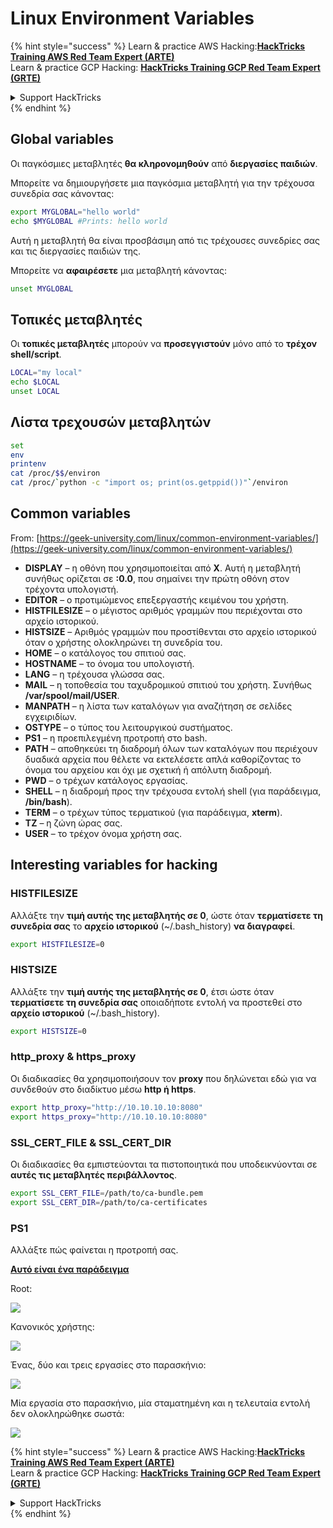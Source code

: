 # Linux Environment Variables

{% hint style="success" %}
Learn & practice AWS Hacking:<img src="/.gitbook/assets/arte.png" alt="" data-size="line">[**HackTricks Training AWS Red Team Expert (ARTE)**](https://training.hacktricks.xyz/courses/arte)<img src="/.gitbook/assets/arte.png" alt="" data-size="line">\
Learn & practice GCP Hacking: <img src="/.gitbook/assets/grte.png" alt="" data-size="line">[**HackTricks Training GCP Red Team Expert (GRTE)**<img src="/.gitbook/assets/grte.png" alt="" data-size="line">](https://training.hacktricks.xyz/courses/grte)

<details>

<summary>Support HackTricks</summary>

* Check the [**subscription plans**](https://github.com/sponsors/carlospolop)!
* **Join the** 💬 [**Discord group**](https://discord.gg/hRep4RUj7f) or the [**telegram group**](https://t.me/peass) or **follow** us on **Twitter** 🐦 [**@hacktricks\_live**](https://twitter.com/hacktricks\_live)**.**
* **Share hacking tricks by submitting PRs to the** [**HackTricks**](https://github.com/carlospolop/hacktricks) and [**HackTricks Cloud**](https://github.com/carlospolop/hacktricks-cloud) github repos.

</details>
{% endhint %}

## Global variables

Οι παγκόσμιες μεταβλητές **θα κληρονομηθούν** από **διεργασίες παιδιών**.

Μπορείτε να δημιουργήσετε μια παγκόσμια μεταβλητή για την τρέχουσα συνεδρία σας κάνοντας:
```bash
export MYGLOBAL="hello world"
echo $MYGLOBAL #Prints: hello world
```
Αυτή η μεταβλητή θα είναι προσβάσιμη από τις τρέχουσες συνεδρίες σας και τις διεργασίες παιδιών της.

Μπορείτε να **αφαιρέσετε** μια μεταβλητή κάνοντας:
```bash
unset MYGLOBAL
```
## Τοπικές μεταβλητές

Οι **τοπικές μεταβλητές** μπορούν να **προσεγγιστούν** μόνο από το **τρέχον shell/script**.
```bash
LOCAL="my local"
echo $LOCAL
unset LOCAL
```
## Λίστα τρεχουσών μεταβλητών
```bash
set
env
printenv
cat /proc/$$/environ
cat /proc/`python -c "import os; print(os.getppid())"`/environ
```
## Common variables

From: [https://geek-university.com/linux/common-environment-variables/](https://geek-university.com/linux/common-environment-variables/)

* **DISPLAY** – η οθόνη που χρησιμοποιείται από **X**. Αυτή η μεταβλητή συνήθως ορίζεται σε **:0.0**, που σημαίνει την πρώτη οθόνη στον τρέχοντα υπολογιστή.
* **EDITOR** – ο προτιμώμενος επεξεργαστής κειμένου του χρήστη.
* **HISTFILESIZE** – ο μέγιστος αριθμός γραμμών που περιέχονται στο αρχείο ιστορικού.
* **HISTSIZE** – Αριθμός γραμμών που προστίθενται στο αρχείο ιστορικού όταν ο χρήστης ολοκληρώνει τη συνεδρία του.
* **HOME** – ο κατάλογος του σπιτιού σας.
* **HOSTNAME** – το όνομα του υπολογιστή.
* **LANG** – η τρέχουσα γλώσσα σας.
* **MAIL** – η τοποθεσία του ταχυδρομικού σπιτιού του χρήστη. Συνήθως **/var/spool/mail/USER**.
* **MANPATH** – η λίστα των καταλόγων για αναζήτηση σε σελίδες εγχειριδίων.
* **OSTYPE** – ο τύπος του λειτουργικού συστήματος.
* **PS1** – η προεπιλεγμένη προτροπή στο bash.
* **PATH** – αποθηκεύει τη διαδρομή όλων των καταλόγων που περιέχουν δυαδικά αρχεία που θέλετε να εκτελέσετε απλά καθορίζοντας το όνομα του αρχείου και όχι με σχετική ή απόλυτη διαδρομή.
* **PWD** – ο τρέχων κατάλογος εργασίας.
* **SHELL** – η διαδρομή προς την τρέχουσα εντολή shell (για παράδειγμα, **/bin/bash**).
* **TERM** – ο τρέχων τύπος τερματικού (για παράδειγμα, **xterm**).
* **TZ** – η ζώνη ώρας σας.
* **USER** – το τρέχον όνομα χρήστη σας.

## Interesting variables for hacking

### **HISTFILESIZE**

Αλλάξτε την **τιμή αυτής της μεταβλητής σε 0**, ώστε όταν **τερματίσετε τη συνεδρία σας** το **αρχείο ιστορικού** (\~/.bash\_history) **να διαγραφεί**.
```bash
export HISTFILESIZE=0
```
### **HISTSIZE**

Αλλάξτε την **τιμή αυτής της μεταβλητής σε 0**, έτσι ώστε όταν **τερματίσετε τη συνεδρία σας** οποιαδήποτε εντολή να προστεθεί στο **αρχείο ιστορικού** (\~/.bash\_history).
```bash
export HISTSIZE=0
```
### http\_proxy & https\_proxy

Οι διαδικασίες θα χρησιμοποιήσουν τον **proxy** που δηλώνεται εδώ για να συνδεθούν στο διαδίκτυο μέσω **http ή https**.
```bash
export http_proxy="http://10.10.10.10:8080"
export https_proxy="http://10.10.10.10:8080"
```
### SSL\_CERT\_FILE & SSL\_CERT\_DIR

Οι διαδικασίες θα εμπιστεύονται τα πιστοποιητικά που υποδεικνύονται σε **αυτές τις μεταβλητές περιβάλλοντος**.
```bash
export SSL_CERT_FILE=/path/to/ca-bundle.pem
export SSL_CERT_DIR=/path/to/ca-certificates
```
### PS1

Αλλάξτε πώς φαίνεται η προτροπή σας.

[**Αυτό είναι ένα παράδειγμα**](https://gist.github.com/carlospolop/43f7cd50f3deea972439af3222b68808)

Root:

![](<../.gitbook/assets/image (897).png>)

Κανονικός χρήστης:

![](<../.gitbook/assets/image (740).png>)

Ένας, δύο και τρεις εργασίες στο παρασκήνιο:

![](<../.gitbook/assets/image (145).png>)

Μία εργασία στο παρασκήνιο, μία σταματημένη και η τελευταία εντολή δεν ολοκληρώθηκε σωστά:

![](<../.gitbook/assets/image (715).png>)


{% hint style="success" %}
Learn & practice AWS Hacking:<img src="/.gitbook/assets/arte.png" alt="" data-size="line">[**HackTricks Training AWS Red Team Expert (ARTE)**](https://training.hacktricks.xyz/courses/arte)<img src="/.gitbook/assets/arte.png" alt="" data-size="line">\
Learn & practice GCP Hacking: <img src="/.gitbook/assets/grte.png" alt="" data-size="line">[**HackTricks Training GCP Red Team Expert (GRTE)**<img src="/.gitbook/assets/grte.png" alt="" data-size="line">](https://training.hacktricks.xyz/courses/grte)

<details>

<summary>Support HackTricks</summary>

* Check the [**subscription plans**](https://github.com/sponsors/carlospolop)!
* **Join the** 💬 [**Discord group**](https://discord.gg/hRep4RUj7f) or the [**telegram group**](https://t.me/peass) or **follow** us on **Twitter** 🐦 [**@hacktricks\_live**](https://twitter.com/hacktricks\_live)**.**
* **Share hacking tricks by submitting PRs to the** [**HackTricks**](https://github.com/carlospolop/hacktricks) and [**HackTricks Cloud**](https://github.com/carlospolop/hacktricks-cloud) github repos.

</details>
{% endhint %}
